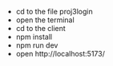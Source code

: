 - cd to the file proj3login
- open the terminal 
- cd to the client 
- npm install 
- npm run dev
- open http://localhost:5173/
